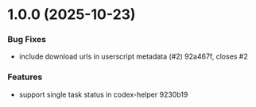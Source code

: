 # 1.0.0 (2025-10-23)


### Bug Fixes

* include download urls in userscript metadata (#2) 92a467f, closes #2


### Features

* support single task status in codex-helper 9230b19



